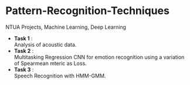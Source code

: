 # Pattern-Recognition-Techniques
NTUA Projects, Machine Learning, Deep Learning

 - **Task 1** :
    <br/>
    Analysis of acoustic data.
- **Task 2** :
    <br/>
    Multitasking Regression CNN for emotion recognition using a variation of Spearmean mteric as Loss.
- **Task 3** :
    <br/>
    Speech Recognition with HMM-GMM.
